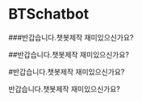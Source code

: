 # BTSchatbot
###반갑습니다.챗봇제작 재미있으신가요?

##반갑습니다.챗봇제작 재미있으신가요?

#반갑습니다.챗봇제작 재미있으신가요?

 반갑습니다.챗봇제작 재미있으신가요?
